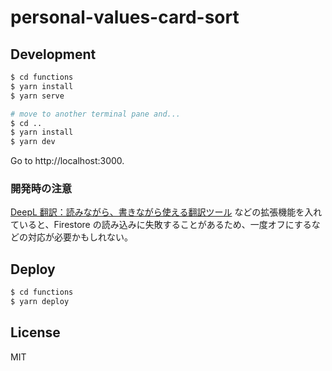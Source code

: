 # personal-values-card-sort

## Development

```bash
$ cd functions
$ yarn install
$ yarn serve

# move to another terminal pane and...
$ cd ..
$ yarn install
$ yarn dev
```

Go to http://localhost:3000.

### 開発時の注意

[DeepL 翻訳：読みながら、書きながら使える翻訳ツール](https://chrome.google.com/webstore/detail/deepl-translate-reading-w/cofdbpoegempjloogbagkncekinflcnj?hl=ja) などの拡張機能を入れていると、Firestore の読み込みに失敗することがあるため、一度オフにするなどの対応が必要かもしれない。

## Deploy

```bash
$ cd functions
$ yarn deploy
```

## License

MIT
